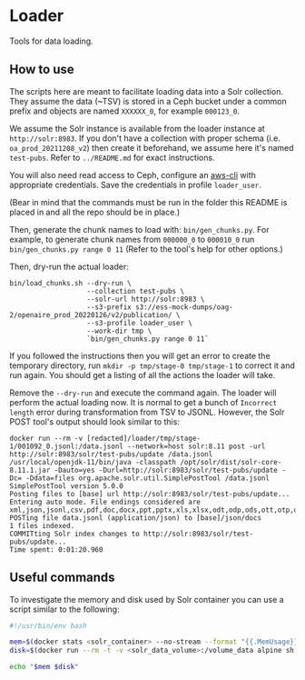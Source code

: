 # Loader

Tools for data loading.

## How to use

The scripts here are meant to facilitate loading data into a Solr collection.
They assume the data (~TSV) is stored in a Ceph bucket under a common prefix and objects are named `XXXXXX_0`,
for example `000123_0`.

We assume the Solr instance is available from the loader instance at `http://solr:8983`.
If you don't have a collection with proper schema (i.e. `oa_prod_20211208_v2`) then create it beforehand, we assume
here it's named `test-pubs`.
Refer to `../README.md` for exact instructions.

You will also need read access to Ceph, configure an [aws-cli](https://github.com/aws/aws-cli/) with appropriate
credentials. Save the credentials in profile `loader_user`.

(Bear in mind that the commands must be run in the folder this README is placed in and all the repo should be in place.)

Then, generate the chunk names to load with: `bin/gen_chunks.py`.
For example, to generate chunk names from `000000_0` to `000010_0` run `bin/gen_chunks.py range 0 11`
(Refer to the tool's help for other options.)

Then, dry-run the actual loader:
```
bin/load_chunks.sh --dry-run \
                   --collection test-pubs \
                   --solr-url http://solr:8983 \
                   --s3-prefix s3://ess-mock-dumps/oag-2/openaire_prod_20220126/v2/publication/ \
                   --s3-profile loader_user \
                   --work-dir tmp \
                   `bin/gen_chunks.py range 0 11`
```

If you followed the instructions then you will get an error to create the temporary directory,
run `mkdir -p tmp/stage-0 tmp/stage-1` to correct it and run again. You should get a listing of all the actions
the loader will take.

Remove the `--dry-run` and execute the command again. The loader will perform the actual loading now.
It is normal to get a bunch of `Incorrect length` error during transformation from TSV to JSONL.
However, the Solr POST tool's output should look similar to this:
```
docker run --rm -v [redacted]/loader/tmp/stage-1/001092_0.jsonl:/data.jsonl --network=host solr:8.11 post -url http://solr:8983/solr/test-pubs/update /data.jsonl
/usr/local/openjdk-11/bin/java -classpath /opt/solr/dist/solr-core-8.11.1.jar -Dauto=yes -Durl=http://solr:8983/solr/test-pubs/update -Dc= -Ddata=files org.apache.solr.util.SimplePostTool /data.jsonl
SimplePostTool version 5.0.0
Posting files to [base] url http://solr:8983/solr/test-pubs/update...
Entering auto mode. File endings considered are xml,json,jsonl,csv,pdf,doc,docx,ppt,pptx,xls,xlsx,odt,odp,ods,ott,otp,ots,rtf,htm,html,txt,log
POSTing file data.jsonl (application/json) to [base]/json/docs
1 files indexed.
COMMITting Solr index changes to http://solr:8983/solr/test-pubs/update...
Time spent: 0:01:20.960
```


## Useful commands

To investigate the memory and disk used by Solr container you can use a script similar to the following:
```bash
#!/usr/bin/env bash

mem=$(docker stats <solr_container> --no-stream --format "{{.MemUsage}}" | awk '{ print $1 }')
disk=$(docker run --rm -t -v <solr_data_volume>:/volume_data alpine sh -c "du -s /volume_data | cut -f1")

echo "$mem $disk"
```
